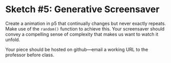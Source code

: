 # Sketch #5: Generative Screensaver

Create a animation in p5 that continually changes but never exactly repeats. Make use of the `random()` function to achieve this. Your screensaver should convey a compelling sense of complexity that makes us want to watch it unfold.

Your piece should be hosted on github—email a working URL to the professor before class.

